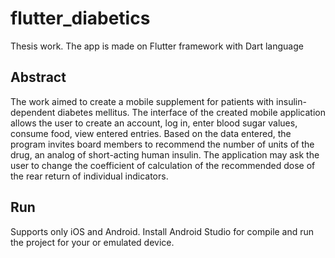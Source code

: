 # flutter_diabetics

Thesis work. The app is made on Flutter framework with Dart language

## Abstract

The work aimed to create a mobile supplement for patients with insulin-dependent diabetes mellitus. The interface of the created mobile application allows the user to create an account, log in, enter blood sugar values, consume food, view entered entries. Based on the data entered, the program invites board members to recommend the number of units of the drug, an analog of short-acting human insulin. The application may ask the user to change the coefficient of calculation of the recommended dose of the rear return of individual indicators.

## Run

Supports only iOS and Android. Install Android Studio for compile and run the project for your or emulated device.
